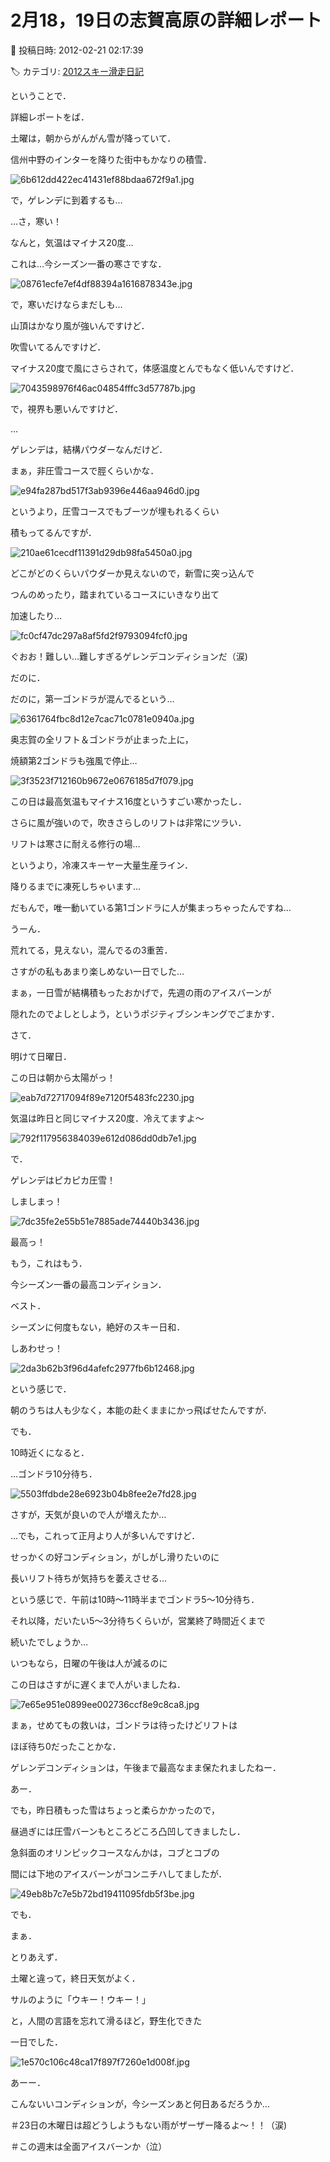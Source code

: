 # 2月18，19日の志賀高原の詳細レポート

📅 投稿日時: 2012-02-21 02:17:39

🏷️ カテゴリ: [2012スキー滑走日記](cca3a0e9524e0203150f790b1fc3c71ad.md)

ということで．


詳細レポートをば．





土曜は，朝からがんがん雪が降っていて．


信州中野のインターを降りた街中もかなりの積雪．




![6b612dd422ec41431ef88bdaa672f9a1.jpg](images/6b612dd422ec41431ef88bdaa672f9a1.jpg)







で，ゲレンデに到着するも…


…さ，寒い！


なんと，気温はマイナス20度…


これは…今シーズン一番の寒さですな．




![08761ecfe7ef4df88394a1616878343e.jpg](images/08761ecfe7ef4df88394a1616878343e.jpg)







で，寒いだけならまだしも…


山頂はかなり風が強いんですけど．


吹雪いてるんですけど．


マイナス20度で風にさらされて，体感温度とんでもなく低いんですけど．




![7043598976f46ac04854fffc3d57787b.jpg](images/7043598976f46ac04854fffc3d57787b.jpg)




で，視界も悪いんですけど．





…


ゲレンデは，結構パウダーなんだけど．


まぁ，非圧雪コースで脛くらいかな．




![e94fa287bd517f3ab9396e446aa946d0.jpg](images/e94fa287bd517f3ab9396e446aa946d0.jpg)




というより，圧雪コースでもブーツが埋もれるくらい


積もってるんですが．




![210ae61cecdf11391d29db98fa5450a0.jpg](images/210ae61cecdf11391d29db98fa5450a0.jpg)







どこがどのくらいパウダーか見えないので，新雪に突っ込んで


つんのめったり，踏まれているコースにいきなり出て


加速したり…




![fc0cf47dc297a8af5fd2f9793094fcf0.jpg](images/fc0cf47dc297a8af5fd2f9793094fcf0.jpg)




ぐおお！難しい…難しすぎるゲレンデコンディションだ（涙)





だのに．


だのに，第一ゴンドラが混んでるという…




![6361764fbc8d12e7cac71c0781e0940a.jpg](images/6361764fbc8d12e7cac71c0781e0940a.jpg)




奥志賀の全リフト＆ゴンドラが止まった上に，


焼額第2ゴンドラも強風で停止…




![3f3523f712160b9672e0676185d7f079.jpg](images/3f3523f712160b9672e0676185d7f079.jpg)







この日は最高気温もマイナス16度というすごい寒かったし．


さらに風が強いので，吹きさらしのリフトは非常にツラい．


リフトは寒さに耐える修行の場…


というより，冷凍スキーヤー大量生産ライン．


降りるまでに凍死しちゃいます…





だもんで，唯一動いている第1ゴンドラに人が集まっちゃったんですね…





うーん．


荒れてる，見えない，混んでるの3重苦．


さすがの私もあまり楽しめない一日でした…





まぁ，一日雪が結構積もったおかげで，先週の雨のアイスバーンが


隠れたのでよしとしよう，というポジティブシンキングでごまかす．





さて．


明けて日曜日．





この日は朝から太陽がっ！




![eab7d72717094f89e7120f5483fc2230.jpg](images/eab7d72717094f89e7120f5483fc2230.jpg)







気温は昨日と同じマイナス20度．冷えてますよ～




![792f117956384039e612d086dd0db7e1.jpg](images/792f117956384039e612d086dd0db7e1.jpg)







で．


ゲレンデはピカピカ圧雪！


しましまっ！




![7dc35fe2e55b51e7885ade74440b3436.jpg](images/7dc35fe2e55b51e7885ade74440b3436.jpg)




最高っ！





もう，これはもう．


今シーズン一番の最高コンディション．


ベスト．


シーズンに何度もない，絶好のスキー日和．


しあわせっ！




![2da3b62b3f96d4afefc2977fb6b12468.jpg](images/2da3b62b3f96d4afefc2977fb6b12468.jpg)




という感じで．


朝のうちは人も少なく，本能の赴くままにかっ飛ばせたんですが．





でも．


10時近くになると．


…ゴンドラ10分待ち．




![5503ffdbde28e6923b04b8fee2e7fd28.jpg](images/5503ffdbde28e6923b04b8fee2e7fd28.jpg)




さすが，天気が良いので人が増えたか…


…でも，これって正月より人が多いんですけど．


せっかくの好コンディション，がしがし滑りたいのに


長いリフト待ちが気持ちを萎えさせる…





という感じで．午前は10時～11時半までゴンドラ5～10分待ち．


それ以降，だいたい5～3分待ちくらいが，営業終了時間近くまで


続いたでしょうか…


いつもなら，日曜の午後は人が減るのに


この日はさすがに遅くまで人がいましたね．




![7e65e951e0899ee002736ccf8e9c8ca8.jpg](images/7e65e951e0899ee002736ccf8e9c8ca8.jpg)




まぁ，せめてもの救いは，ゴンドラは待ったけどリフトは


ほぼ待ち0だったことかな．





ゲレンデコンディションは，午後まで最高なまま保たれましたねー．


あー．


でも，昨日積もった雪はちょっと柔らかかったので，


昼過ぎには圧雪バーンもところどころ凸凹してきましたし．


急斜面のオリンピックコースなんかは，コブとコブの


間には下地のアイスバーンがコンニチハしてましたが．




![49eb8b7c7e5b72bd19411095fdb5f3be.jpg](images/49eb8b7c7e5b72bd19411095fdb5f3be.jpg)







でも．


まぁ．


とりあえず．


土曜と違って，終日天気がよく．


サルのように「ウキー！ウキー！」


と，人間の言語を忘れて滑るほど，野生化できた


一日でした．




![1e570c106c48ca17f897f7260e1d008f.jpg](images/1e570c106c48ca17f897f7260e1d008f.jpg)







あーー．


こんないいコンディションが，今シーズンあと何日あるだろうか…





＃23日の木曜日は超どうしようもない雨がザーザー降るよ～！！（涙)


＃この週末は全面アイスバーンか（泣）
